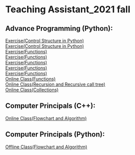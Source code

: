 # Teaching Assistant_2021 fall

## Advance Programming (Python):

[Exercise(Control Structure in Python)](https://drive.google.com/file/d/1NpNSXf79JP2UluEGXPbaU4Psi6oDRqic/view?usp=sharing)\
[Exercise(Control Structure in Python)](https://drive.google.com/file/d/1wYHe7_IuPjpwbgK4mSmInP360y8KIPzR/view?usp=sharing)\
[Exercise(Functions)](https://drive.google.com/file/d/1U7G6SK57v3qs-VSMiXLq_inZ1QKYXmnt/view?usp=sharing)\
[Exercise(Functions)](https://drive.google.com/file/d/1_19F9oJOpltuIPDmy9TwYBNqZkr2EW60/view?usp=sharing)\
[Exercise(Functions)](https://drive.google.com/file/d/1BmVDg8fvmtXc-W2hsQvCRcrLeo2STzfj/view?usp=sharing)\
[Exercise(Functions)](https://drive.google.com/file/d/1LEjz0j-AFeayJT7EobGbz6-1IMW35oln/view?usp=sharing)\
[Exercise(Functions)](https://drive.google.com/file/d/1HkbCI5wB84ceZV7zDAMTGrptSFeWoEn8/view?usp=sharing)\
[Online Class(Functions)](https://drive.google.com/file/d/1NYfV-Q2H3KRy09lBhziliL0PajECU7qV/view?usp=sharing)\
[Online Class(Recursion and Recursive call tree)](https://drive.google.com/file/d/1rFYh0oMfcSv14N-ZKFOYSfUWash5EVTq/view?usp=sharing)\
[Online Class(Collections)](https://drive.google.com/file/d/1kA6CEvPzynlpeDuZlbe2Nf0wwWxK9lNb/view?usp=sharing)

## Computer Principals (C++):
[Online Class(Flowchart and Algorithm)](https://drive.google.com/file/d/1Hqccv6KOlos1n4VqC2eD_2o0xpSVuqLb/view?usp=sharing)

## Computer Principals (Python):
[Offline Class(Flowchart and Algorithm)](https://drive.google.com/file/d/1Hqccv6KOlos1n4VqC2eD_2o0xpSVuqLb/view?usp=sharing)




